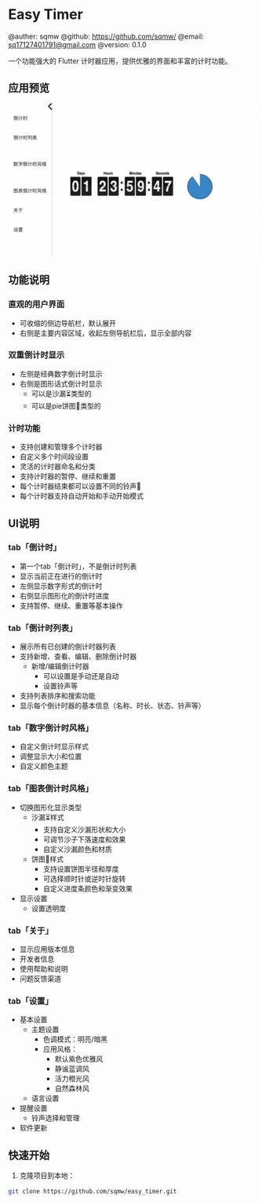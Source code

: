 # Easy Timer

@auther: sqmw
@github: https://github.com/sqmw/
@email: sq17127401791@gmail.com
@version: 0.1.0

一个功能强大的 Flutter 计时器应用，提供优雅的界面和丰富的计时功能。

## 应用预览

![主页界面](docs/images/home.png)

## 功能说明

### 直观的用户界面
- 可收缩的侧边导航栏，默认展开
- 右侧是主要内容区域，收起左侧导航栏后，显示全部内容

### 双重倒计时显示
- 左侧是经典数字倒计时显示
- 右侧是图形话式倒计时显示
  - 可以是沙漏⏳类型的
  - 可以是pie饼图🍩类型的

### 计时功能
- 支持创建和管理多个计时器
- 自定义多个时间段设置
- 灵活的计时器命名和分类
- 支持计时器的暂停、继续和重置
- 每个计时器结束都可以设置不同的铃声🔔
- 每个计时器支持自动开始和手动开始模式

## UI说明
### tab「倒计时」
- 第一个tab「倒计时」，不是倒计时列表
- 显示当前正在进行的倒计时
- 左侧显示数字形式的倒计时
- 右侧显示图形化的倒计时进度
- 支持暂停、继续、重置等基本操作

### tab「倒计时列表」
- 展示所有已创建的倒计时器列表
- 支持新增、查看、编辑、删除倒计时器
  - 新增/编辑倒计时器
    - 可以设置是手动还是自动
    - 设置铃声等
- 支持列表排序和搜索功能
- 显示每个倒计时器的基本信息（名称、时长、状态、铃声等）

### tab「数字倒计时风格」
- 自定义倒计时显示样式
- 调整显示大小和位置
- 自定义颜色主题

### tab「图表倒计时风格」
- 切换图形化显示类型
  - 沙漏⏳样式
    - 支持自定义沙漏形状和大小
    - 可调节沙子下落速度和效果
    - 自定义沙漏颜色和材质
  - 饼图🍩样式
    - 支持设置饼图半径和厚度
    - 可选择顺时针或逆时针旋转
    - 自定义进度条颜色和渐变效果
- 显示设置
  - 设置透明度

### tab「关于」
- 显示应用版本信息
- 开发者信息
- 使用帮助和说明
- 问题反馈渠道

### tab「设置」
- 基本设置
  - 主题设置
    - 色调模式：明亮/暗黑
    - 应用风格：
      - 默认紫色优雅风
      - 静谧蓝调风
      - 活力橙光风
      - 自然森林风
  - 语言设置
- 提醒设置
  - 铃声选择和管理
- 软件更新


## 快速开始

1. 克隆项目到本地：
```bash
git clone https://github.com/sqmw/easy_timer.git
```
